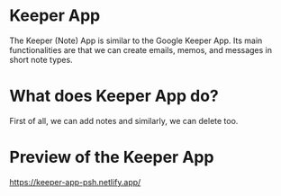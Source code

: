 # Keeper App
The Keeper (Note) App is similar to the Google Keeper App.
Its main functionalities are that we can create emails, memos, and messages in short note types.

# What does Keeper App do?
First of all, we can add notes and similarly, we can delete too.

# Preview of the Keeper App
https://keeper-app-psh.netlify.app/
